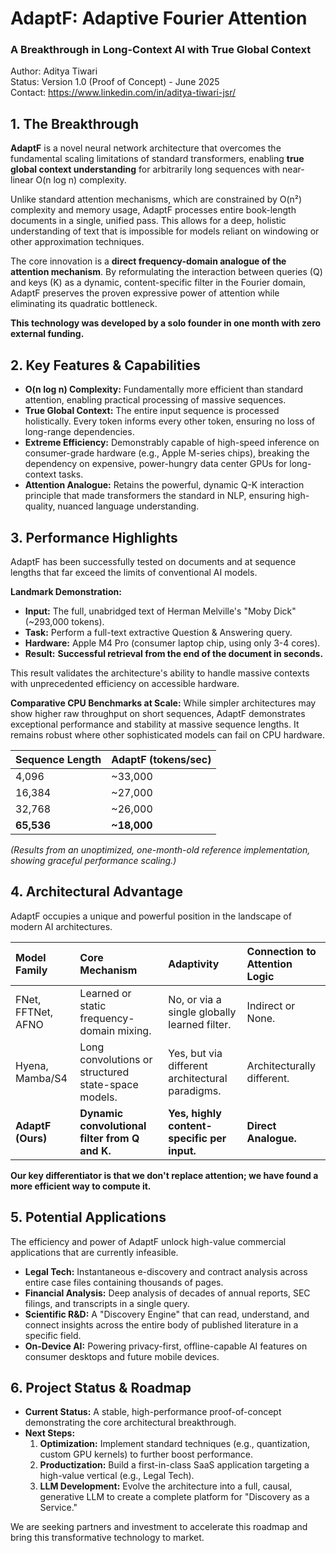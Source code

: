 # **AdaptF: Adaptive Fourier Attention**

### **A Breakthrough in Long-Context AI with True Global Context**

Author: Aditya Tiwari  
Status: Version 1.0 (Proof of Concept) \- June 2025  
Contact: https://www.linkedin.com/in/aditya-tiwari-jsr/

## **1\. The Breakthrough**

**AdaptF** is a novel neural network architecture that overcomes the fundamental scaling limitations of standard transformers, enabling **true global context understanding** for arbitrarily long sequences with near-linear O(n log n) complexity.

Unlike standard attention mechanisms, which are constrained by O(n²) complexity and memory usage, AdaptF processes entire book-length documents in a single, unified pass. This allows for a deep, holistic understanding of text that is impossible for models reliant on windowing or other approximation techniques.

The core innovation is a **direct frequency-domain analogue of the attention mechanism**. By reformulating the interaction between queries (Q) and keys (K) as a dynamic, content-specific filter in the Fourier domain, AdaptF preserves the proven expressive power of attention while eliminating its quadratic bottleneck.

**This technology was developed by a solo founder in one month with zero external funding.**

## **2\. Key Features & Capabilities**

* **O(n log n) Complexity:** Fundamentally more efficient than standard attention, enabling practical processing of massive sequences.  
* **True Global Context:** The entire input sequence is processed holistically. Every token informs every other token, ensuring no loss of long-range dependencies.  
* **Extreme Efficiency:** Demonstrably capable of high-speed inference on consumer-grade hardware (e.g., Apple M-series chips), breaking the dependency on expensive, power-hungry data center GPUs for long-context tasks.  
* **Attention Analogue:** Retains the powerful, dynamic Q-K interaction principle that made transformers the standard in NLP, ensuring high-quality, nuanced language understanding.

## **3\. Performance Highlights**

AdaptF has been successfully tested on documents and at sequence lengths that far exceed the limits of conventional AI models.

**Landmark Demonstration:**

* **Input:** The full, unabridged text of Herman Melville's "Moby Dick" (\~293,000 tokens).  
* **Task:** Perform a full-text extractive Question & Answering query.  
* **Hardware:** Apple M4 Pro (consumer laptop chip, using only 3-4 cores).  
* **Result:** **Successful retrieval from the end of the document in seconds.**

This result validates the architecture's ability to handle massive contexts with unprecedented efficiency on accessible hardware.

**Comparative CPU Benchmarks at Scale:** While simpler architectures may show higher raw throughput on short sequences, AdaptF demonstrates exceptional performance and stability at massive sequence lengths. It remains robust where other sophisticated models can fail on CPU hardware.

| Sequence Length | AdaptF (tokens/sec) |
| :---- | :---- |
| 4,096 | \~33,000 |
| 16,384 | \~27,000 |
| 32,768 | \~26,000 |
| **65,536** | **\~18,000** |

*(Results from an unoptimized, one-month-old reference implementation, showing graceful performance scaling.)*

## **4\. Architectural Advantage**

AdaptF occupies a unique and powerful position in the landscape of modern AI architectures.

| Model Family | Core Mechanism | Adaptivity | Connection to Attention Logic |
| :---- | :---- | :---- | :---- |
| FNet, FFTNet, AFNO | Learned or static frequency-domain mixing. | No, or via a single globally learned filter. | Indirect or None. |
| Hyena, Mamba/S4 | Long convolutions or structured state-space models. | Yes, but via different architectural paradigms. | Architecturally different. |
| **AdaptF (Ours)** | **Dynamic convolutional filter from Q and K.** | **Yes, highly content-specific per input.** | **Direct Analogue.** |

**Our key differentiator is that we don't replace attention; we have found a more efficient way to compute it.**

## **5\. Potential Applications**

The efficiency and power of AdaptF unlock high-value commercial applications that are currently infeasible.

* **Legal Tech:** Instantaneous e-discovery and contract analysis across entire case files containing thousands of pages.  
* **Financial Analysis:** Deep analysis of decades of annual reports, SEC filings, and transcripts in a single query.  
* **Scientific R\&D:** A "Discovery Engine" that can read, understand, and connect insights across the entire body of published literature in a specific field.  
* **On-Device AI:** Powering privacy-first, offline-capable AI features on consumer desktops and future mobile devices.

## **6\. Project Status & Roadmap**

* **Current Status:** A stable, high-performance proof-of-concept demonstrating the core architectural breakthrough.  
* **Next Steps:**  
  1. **Optimization:** Implement standard techniques (e.g., quantization, custom GPU kernels) to further boost performance.  
  2. **Productization:** Build a first-in-class SaaS application targeting a high-value vertical (e.g., Legal Tech).  
  3. **LLM Development:** Evolve the architecture into a full, causal, generative LLM to create a complete platform for "Discovery as a Service."

We are seeking partners and investment to accelerate this roadmap and bring this transformative technology to market.
